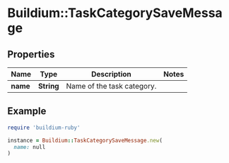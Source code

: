 # Buildium::TaskCategorySaveMessage

## Properties

| Name | Type | Description | Notes |
| ---- | ---- | ----------- | ----- |
| **name** | **String** | Name of the task category. |  |

## Example

```ruby
require 'buildium-ruby'

instance = Buildium::TaskCategorySaveMessage.new(
  name: null
)
```


